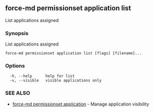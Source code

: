 ## force-md permissionset application list

List applications assigned

### Synopsis

List applications assigned

```
force-md permissionset application list [flags] [filename]...
```

### Options

```
  -h, --help      help for list
  -v, --visible   visible applications only
```

### SEE ALSO

* [force-md permissionset application](force-md_permissionset_application.md)	 - Manage application visibility

